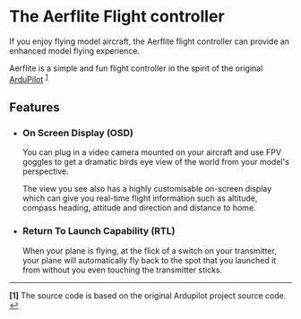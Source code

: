 

# The Aerflite Flight controller


If you enjoy flying model aircraft, the Aerflite flight controller can provide
an enhanced model flying experience.

Aerflite is a  simple and fun flight controller in the spirit of the original [ArduPilot](http://www.ardupilot.org) <sup id="a1">[1](#note1)</sup>

## Features


   - ### On Screen Display (OSD)
     You can plug in a video camera mounted on your aircraft and use FPV goggles 
     to get a dramatic birds eye view of the world from your model's perspective.

     The view you see also has a highly customisable on-screen display which can 
     give you real-time flight information such as altitude, compass heading, 
     attitude and direction and distance to home.


   - ### Return To Launch Capability (RTL)

     When your plane is flying, at the flick of a switch on your transmitter,
     your plane will automatically fly back to the spot that you launched it from
     without you even touching the transmitter sticks.

--------

<b id="note1">[1]</b> The source code is based on the original Ardupilot project source code. [↩](#a1)
